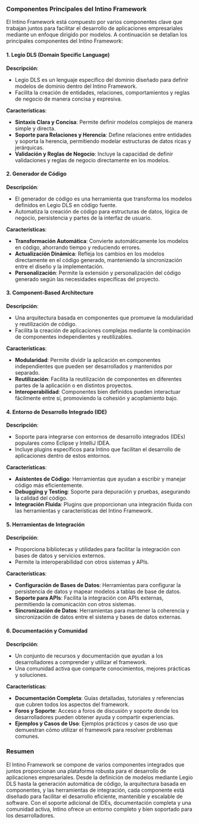 ### Componentes Principales del Intino Framework

El Intino Framework está compuesto por varios componentes clave que trabajan juntos para facilitar el desarrollo de aplicaciones empresariales mediante un enfoque dirigido por modelos. A continuación se detallan los principales componentes del Intino Framework:

#### 1. **Legio DLS (Domain Specific Language)**

**Descripción**:
- Legio DLS es un lenguaje específico del dominio diseñado para definir modelos de dominio dentro del Intino Framework.
- Facilita la creación de entidades, relaciones, comportamientos y reglas de negocio de manera concisa y expresiva.

**Características**:
- **Sintaxis Clara y Concisa**: Permite definir modelos complejos de manera simple y directa.
- **Soporte para Relaciones y Herencia**: Define relaciones entre entidades y soporta la herencia, permitiendo modelar estructuras de datos ricas y jerárquicas.
- **Validación y Reglas de Negocio**: Incluye la capacidad de definir validaciones y reglas de negocio directamente en los modelos.

#### 2. **Generador de Código**

**Descripción**:
- El generador de código es una herramienta que transforma los modelos definidos en Legio DLS en código fuente.
- Automatiza la creación de código para estructuras de datos, lógica de negocio, persistencia y partes de la interfaz de usuario.

**Características**:
- **Transformación Automática**: Convierte automáticamente los modelos en código, ahorrando tiempo y reduciendo errores.
- **Actualización Dinámica**: Refleja los cambios en los modelos directamente en el código generado, manteniendo la sincronización entre el diseño y la implementación.
- **Personalización**: Permite la extensión y personalización del código generado según las necesidades específicas del proyecto.

#### 3. **Component-Based Architecture**

**Descripción**:
- Una arquitectura basada en componentes que promueve la modularidad y reutilización de código.
- Facilita la creación de aplicaciones complejas mediante la combinación de componentes independientes y reutilizables.

**Características**:
- **Modularidad**: Permite dividir la aplicación en componentes independientes que pueden ser desarrollados y mantenidos por separado.
- **Reutilización**: Facilita la reutilización de componentes en diferentes partes de la aplicación o en distintos proyectos.
- **Interoperabilidad**: Componentes bien definidos pueden interactuar fácilmente entre sí, promoviendo la cohesión y acoplamiento bajo.

#### 4. **Entorno de Desarrollo Integrado (IDE)**

**Descripción**:
- Soporte para integrarse con entornos de desarrollo integrados (IDEs) populares como Eclipse y IntelliJ IDEA.
- Incluye plugins específicos para Intino que facilitan el desarrollo de aplicaciones dentro de estos entornos.

**Características**:
- **Asistentes de Código**: Herramientas que ayudan a escribir y manejar código más eficientemente.
- **Debugging y Testing**: Soporte para depuración y pruebas, asegurando la calidad del código.
- **Integración Fluida**: Plugins que proporcionan una integración fluida con las herramientas y características del Intino Framework.

#### 5. **Herramientas de Integración**

**Descripción**:
- Proporciona bibliotecas y utilidades para facilitar la integración con bases de datos y servicios externos.
- Permite la interoperabilidad con otros sistemas y APIs.

**Características**:
- **Configuración de Bases de Datos**: Herramientas para configurar la persistencia de datos y mapear modelos a tablas de base de datos.
- **Soporte para APIs**: Facilita la integración con APIs externas, permitiendo la comunicación con otros sistemas.
- **Sincronización de Datos**: Herramientas para mantener la coherencia y sincronización de datos entre el sistema y bases de datos externas.

#### 6. **Documentación y Comunidad**

**Descripción**:
- Un conjunto de recursos y documentación que ayudan a los desarrolladores a comprender y utilizar el framework.
- Una comunidad activa que comparte conocimientos, mejores prácticas y soluciones.

**Características**:
- **Documentación Completa**: Guías detalladas, tutoriales y referencias que cubren todos los aspectos del framework.
- **Foros y Soporte**: Acceso a foros de discusión y soporte donde los desarrolladores pueden obtener ayuda y compartir experiencias.
- **Ejemplos y Casos de Uso**: Ejemplos prácticos y casos de uso que demuestran cómo utilizar el framework para resolver problemas comunes.

### Resumen

El Intino Framework se compone de varios componentes integrados que juntos proporcionan una plataforma robusta para el desarrollo de aplicaciones empresariales. Desde la definición de modelos mediante Legio DLS hasta la generación automática de código, la arquitectura basada en componentes, y las herramientas de integración, cada componente está diseñado para facilitar el desarrollo eficiente, mantenible y escalable de software. Con el soporte adicional de IDEs, documentación completa y una comunidad activa, Intino ofrece un entorno completo y bien soportado para los desarrolladores.